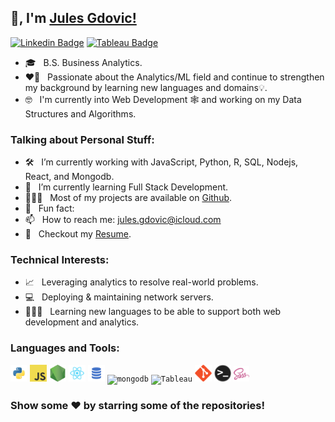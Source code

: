 ## 👋, I'm [Jules Gdovic!](https://github.com/CodingWithJules/)

[![Linkedin Badge](https://img.shields.io/badge/-LinkedIn-0e76a8?style=flat-square&logo=LinkedIn&logoColor=white)](https://linkedin.com/in/jules-gdovic)
[![Tableau Badge](https://img.shields.io/badge/-Tableau-0e76a8?style=flat-circle&logo=Tableau&logoColor=orange)](https://public.tableau.com/app/profile/jules.gdovic)

- 🎓 &nbsp; B.S. Business Analytics.
- ❤️‍🔥 &nbsp; Passionate about the Analytics/ML field and continue to strengthen my background by learning new languages and domains💡. 
- 🤓 &nbsp; I'm currently into Web Development 🕸️ and working on my Data Structures and Algorithms. 

### Talking about Personal Stuff:

- 🛠 &nbsp; I’m currently working with JavaScript, Python, R, SQL, Nodejs, React, and Mongodb.
- 🚀 &nbsp; I’m currently learning Full Stack Development.
- 👨🏻‍💻 &nbsp; Most of my projects are available on [Github](https://github.com/CodingWithJules).
- 👾 &nbsp; Fun fact: 
- 📫 &nbsp; How to reach me: jules.gdovic@icloud.com
- 📝 &nbsp; Checkout my [Resume](https://linkedin.com/in/jules-gdovic).

### Technical Interests:

- 📈 &nbsp; Leveraging analytics to resolve real-world problems.
- 💻 &nbsp; Deploying & maintaining network servers. 
- 👨🏻‍💻 &nbsp; Learning new languages to be able to support both web development and analytics.

### Languages and Tools:

<code><img height="27" src="https://raw.githubusercontent.com/github/explore/80688e429a7d4ef2fca1e82350fe8e3517d3494d/topics/python/python.png" alt="python"></code>
<code><img height="27" src="https://raw.githubusercontent.com/github/explore/80688e429a7d4ef2fca1e82350fe8e3517d3494d/topics/javascript/javascript.png" alt="javascript"></code>
<code><img height="27" src="https://raw.githubusercontent.com/github/explore/80688e429a7d4ef2fca1e82350fe8e3517d3494d/topics/nodejs/nodejs.png" alt="nodejs"></code>
<code><img height="27" src="https://raw.githubusercontent.com/github/explore/80688e429a7d4ef2fca1e82350fe8e3517d3494d/topics/react/react.png" alt="react"></code>
<code><img height="27" src="https://raw.githubusercontent.com/github/explore/80688e429a7d4ef2fca1e82350fe8e3517d3494d/topics/sql/sql.png" alt="sql"></code>
<code><img height="27" src="https://encrypted-tbn0.gstatic.com/images?q=tbn%3AANd9GcSTTzPAw-55ssm1Im594xYZ9eRQu2JylrkYLg&usqp=CAU" alt="mongodb"></code>
<code><img height="27" src="https://encrypted-tbn0.gstatic.com/images?q=tbn%3AANd9GcSTTzPAw-55ssm1Im594xYZ9eRQu2JylrkYLg&usqp=CAU" alt="Tableau"></code>
<code><img height="27" src="https://raw.githubusercontent.com/devicons/devicon/master/icons/git/git-original.svg" alt="git"></code>
<code><img height="27" src="https://raw.githubusercontent.com/github/explore/80688e429a7d4ef2fca1e82350fe8e3517d3494d/topics/terminal/terminal.png" alt="terminal"></code>
<code><img height="25" src="https://raw.githubusercontent.com/github/explore/80688e429a7d4ef2fca1e82350fe8e3517d3494d/topics/sass/sass.png" alt="sass"></code>

### Show some ❤️ by starring some of the repositories!

